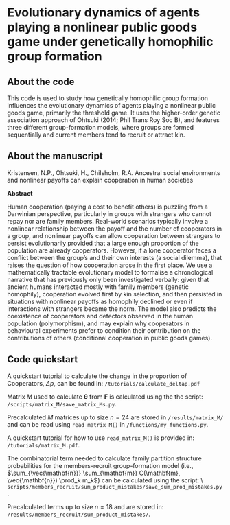 # Evolutionary dynamics of agents playing a nonlinear public goods game under genetically homophilic group formation

## About the code

This code is used to study how genetically homophilic group formation influences the evolutionary dynamics of agents playing a nonlinear public goods game, primarily the threshold game. It uses the higher-order genetic association approach of Ohtsuki (2014; Phil Trans Roy Soc B), and features three different group-formation models, where groups are formed sequentially and current members tend to recruit or attract kin.

## About the manuscript

Kristensen, N.P., Ohtsuki, H., Chilsholm, R.A. Ancestral social environments and nonlinear payoffs can explain cooperation in human societies

**Abstract**

Human cooperation (paying a cost to benefit others) is puzzling from a Darwinian perspective,
particularly in groups with strangers who cannot repay nor are family members. Real-world
scenarios typically involve a nonlinear relationship between the payoff and the number of
cooperators in a group, and nonlinear payoffs can allow cooperation between strangers to persist
evolutionarily provided that a large enough proportion of the population are already cooperators.
However, if a lone cooperator faces a conflict between the group’s and their own interests (a social
dilemma), that raises the question of how cooperation arose in the first place. We use a
mathematically tractable evolutionary model to formalise a chronological narrative that has
previously only been investigated verbally: given that ancient humans interacted mostly with family
members (genetic homophily), cooperation evolved first by kin selection, and then persisted in
situations with nonlinear payoffs as homophily declined or even if interactions with strangers
became the norm. The model also predicts the coexistence of cooperators and defectors observed in
the human population (polymorphism), and may explain why cooperators in behavioural
experiments prefer to condition their contribution on the contributions of others (conditional
cooperation in public goods games).

## Code quickstart

A quickstart tutorial to calculate the change in the proportion of Cooperators, $\Delta p$, can be found in: `/tutorials/calculate_deltap.pdf`

Matrix $M$ used to calculate $\boldsymbol{\theta}$ from $\mathbf{F}$ is calculated using the the script:
`/scripts/matrix_M/save_matrix_Ms.py`.

Precalculated $M$ matrices up to size $n=24$ are stored in `/results/matrix_M/`
and can be read using `read_matrix_M()` in `/functions/my_functions.py`.

A quickstart tutorial for how to use `read_matrix_M()` is provided in:
`/tutorials/matrix_M.pdf`.

The combinatorial term needed to calculate family partition structure probabilities for the members-recruit
group-formation model (i.e., $\sum_{\vec{\mathbf{n}}} \sum_{\mathbf{m}} C(\mathbf{m}, \vec{\mathbf{n}}) \prod_k m_k$)
can be calculated using the script: \\
`scripts/members_recruit/sum_product_mistakes/save_sum_prod_mistakes.py`.

Precalculated terms up to size $n=18$ and are stored in:
`/results/members_recruit/sum_product_mistakes/`.
